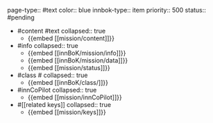 page-type:: #text
color:: blue
innbok-type:: item
priority:: 500
status:: #pending

- #content #text
  collapsed:: true
	- {{embed [[mission/content]]}}
- #info
  collapsed:: true
	- {{embed [[innBoK/mission/info]]}}
	- {{embed [[innBoK/mission/data]]}}
	- {{embed [[mission/status]]}}
- #class #
  collapsed:: true
	- {{embed [[innBoK/class/]]}}
- #innCoPilot
  collapsed:: true
	- {{embed [[mission/innCoPilot]]}}
- #[[related keys]]
  collapsed:: true
	- {{embed [[mission/keys]]}}